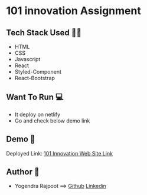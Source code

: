 # 101 innovation Assignment

## Tech Stack Used 👩‍💻

- HTML
- CSS
- Javascript
- React
- Styled-Component
- React-Bootstrap


## Want To Run 💻
- It deploy on netlify
- Go and check below demo link

## Demo 🎥

Deployed Link: [101 Innovation Web Site Link](https://101innovationyogendra.netlify.app/)


## Author 🤝

* Yogendra Rajpoot ==> [Github](https://github.com/YogendraRajpoot) [Linkedin](https://www.linkedin.com/in/yogendrarajpoot/)